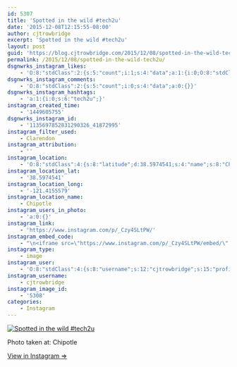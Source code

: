 ```yaml
---
id: 5307
title: 'Spotted in the wild #tech2u'
date: '2015-12-08T12:15:55-08:00'
author: cjtrowbridge
excerpt: 'Spotted in the wild #tech2u'
layout: post
guid: 'https://blog.cjtrowbridge.com/2015/12/08/spotted-in-the-wild-tech2u/'
permalink: /2015/12/08/spotted-in-the-wild-tech2u/
dsgnwrks_instagram_likes:
    - 'O:8:"stdClass":2:{s:5:"count";i:1;s:4:"data";a:1:{i:0;O:8:"stdClass":4:{s:8:"username";s:13:"radical_jacob";s:15:"profile_picture";s:109:"https://scontent.cdninstagram.com/hphotos-xap1/t51.2885-19/s150x150/12145273_506563332851490_1126825913_a.jpg";s:2:"id";s:8:"19523293";s:9:"full_name";s:4:"Jake";}}}'
dsgnwrks_instagram_comments:
    - 'O:8:"stdClass":2:{s:5:"count";i:0;s:4:"data";a:0:{}}'
dsgnwrks_instagram_hashtags:
    - 'a:1:{i:0;s:6:"tech2u";}'
instagram_created_time:
    - '1449605755'
dsgnwrks_instagram_id:
    - '1135697852831290326_41872995'
instagram_filter_used:
    - Clarendon
instagram_attribution:
    - ''
instagram_location:
    - 'O:8:"stdClass":4:{s:8:"latitude";d:38.5974541;s:4:"name";s:8:"Chipotle";s:9:"longitude";d:-121.4155579;s:2:"id";i:30082;}'
instagram_location_lat:
    - '38.5974541'
instagram_location_long:
    - '-121.4155579'
instagram_location_name:
    - Chipotle
instagram_users_in_photo:
    - 'a:0:{}'
instagram_link:
    - 'https://www.instagram.com/p/_Czy4SLtPW/'
instagram_embed_code:
    - "\n<iframe src=\"https://www.instagram.com/p/_Czy4SLtPW/embed/\" width=\"612\" height=\"710\" frameborder=\"0\" scrolling=\"no\" allowtransparency=\"true\" class=\"insta-image-embed\"></iframe>\n"
instagram_type:
    - image
instagram_user:
    - 'O:8:"stdClass":4:{s:8:"username";s:12:"cjtrowbridge";s:15:"profile_picture";s:109:"https://scontent.cdninstagram.com/hphotos-xta1/t51.2885-19/s150x150/12081186_1759494767611229_280555941_a.jpg";s:2:"id";s:8:"41872995";s:9:"full_name";s:13:"CJ Trowbridge";}'
instagram_username:
    - cjtrowbridge
instagram_image_id:
    - '5308'
categories:
    - Instagram
---
```


[![Spotted in the wild #tech2u](https://blog.cjtrowbridge.com/wp-content/uploads/2015/12/1449605755-1-1.jpg)](https://www.instagram.com/p/_Czy4SLtPW/)

Photo taken at: Chipotle

[View in Instagram ⇒](https://www.instagram.com/p/_Czy4SLtPW/)